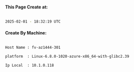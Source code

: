 
   
#### This Page Create at:

```bash

2025-02-01 - 18:32:19 UTC

```

#### Create By Machine:

```bash

Host Name : fv-az1444-301

platform  : Linux-6.8.0-1020-azure-x86_64-with-glibc2.39

Ip Local  : 10.1.0.118

```

